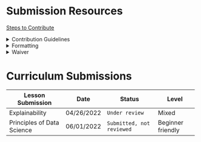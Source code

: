 # Submission Resources

[Steps to Contribute](https://github.com/odpi/OpenDS4All/blob/master/COMMUNITY-GUIDE.md)

<details><summary>Contribution Guidelines</summary>
  
  # Contribution Guidelines

## Educational Modules

The building blocks of this repository are __modules__.  Each module covers one or more lessons that can be taught at undergraduate or graduate level ( at any higher educational institution ).  

Modules should be:

- mostly independent of other modules 
- cover a limited number of topics
- the coverage of a topic should be substantial and thorough if it is not an introductory or an overview module  

The components of a module are:

- a set of PowerPoint slides ( with presenter notes )
- a Jupyter notebook
- a quiz
- a homework assignment
- instructor notes 
- additional documentation ( where applicable )

The __minimum requirement__ for a module to be considered for inclusion in this repository is that it contains:

- a set of PowerPoint slides ( with presenter notes )
  - 30 or more slides are recommended
  - there must be enough substance in the slide deck to cover at least a 50-minute lecture 
- a Jupyter notebook ( illustrating how material covered in the slides are applied to one or more data sets )
  - use public data sets that are available for download or accessible through a hyperlink   
  - do not assume dependent packages are pre-installed in the user's Jupyter environment
  - import all modules needed to run the code cells successfully 
  - keep the markdown cells as simple as possible  
    __NB!__ The Jupyter notebook my be omitted in special cases, such as in Foundational modules where no accompanying data sets exist. But, this should be the exception rather than the rule.
- a short summary of the module with a set of learning outcomes ( in a text or a markdown file )
  - 300 or less words are recommended ( for the summary )
  - use active verbs when formulating outcomes
  - make sure the the outcomes are measurable 
  - examples of learning outcomes are
    - understand sampling, probability theory, and probability distributions
    - implement descriptive and inferential statistics using Python
    - demonstrate ability to visualize data and extract insight

Read the specifications in the [NAMING-CONVENTIONS.md](NAMING-CONVENTIONS.md) file to learn home to name your modules to facilitate search. 

## Data Use Cases

This repository now also accepts data use cases. 

Data use cases should include:

- One or more data sets
- A description of: 
  - The purpose / goal of analyzing this data and what business problem(s) can be solved with similar data (objective)?
  - The data set
  - The origin of the data (source)
  - The features of the data set (attribute information)
- A Jupyter Notebook illustrating how the data is analysed

## General

OpenDS4All accepts any contributions made from the community at large, with the following guidelines...

- You can submit an issue to https://github.com/odpi/OpenDS4All//issues. If you have any sensitive concerns or wish to report a security issue, please email odpi-opends4all-private@lists.odpi.org instead and do not submit a public issue.
- All code contributed must be made under an [Apache 2 license](https://spdx.org/licenses/Apache-2.0.html), and any documentation and non-code will be received and made available by the Project under the [Creative Commons Attribution 4.0 International License](http://creativecommons.org/licenses/by/4.0/), following the [license and copyright guidelines of the ODPi](https://github.com/odpi/tsc/blob/master/process/contribution_guidelines.md#license-specification)
- All contributions must be accompanied by a [Developer Certification of Origin (DCO) signoff](https://github.com/odpi/tsc/blob/master/process/contribution_guidelines.md#developer-certificate-of-origin)
- Contributions must be made as a [pull request](https://github.com/odpi/OpenDS4All/pulls), and is subject to review by a [committer](https://github.com/odpi/OpenDS4All/blob/master/GOVERNANCE.md#committer) to be accepted.

If you have any questions or concerns - feel free to reach out to odpi-opends4all-dev@lists.odpi.org.

</details>

<details><summary>Formatting</summary>
  https://github.com/odpi/OpenDS4All/blob/master/NAMING-CONVENTIONS.md
  
</details>

<details><summary>Waiver</summary>
  [https://github.com/odpi/OpenDS4All/blob/master/NAMING-CONVENTIONS.md](https://github.com/odpi/tsc/blob/master/process/contribution_guidelines.md#developer-certificate-of-origin)
  
</details>

# Curriculum Submissions

| Lesson Submission | Date | Status | Level |
| --- | --- | --- | --- |
| Explainability | 04/26/2022 | `Under review` | Mixed |
| Principles of Data Science | 06/01/2022 | `Submitted, not reviewed` | Beginner friendly |
